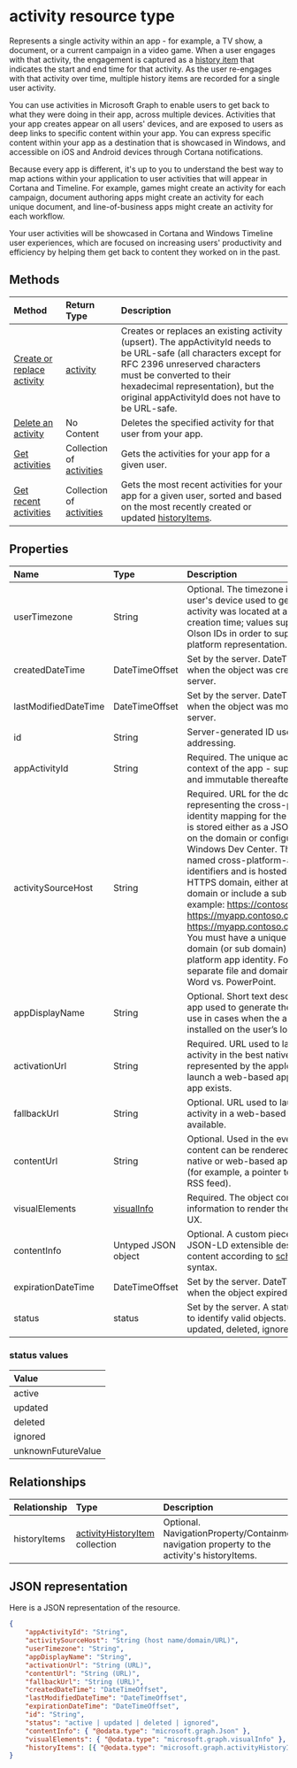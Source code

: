 # activity resource type

Represents a single activity within an app - for example, a TV show, a document, or a current campaign in a video game. When a user engages with that activity, the engagement is captured as a [history item](projectrome_historyitem.md) that indicates the start and end time for that activity. As the user re-engages with that activity over time, multiple history items are recorded for a single user activity.

You can use activities in Microsoft Graph to enable users to get back to what they were doing in their app, across multiple devices. Activities that your app creates appear on all users' devices, and are exposed to users as deep links to specific content within your app. You can express specific content within your app as a destination that is showcased in Windows, and accessible on iOS and Android devices through Cortana notifications.

Because every app is different, it's up to you to understand the best way to map actions within your application to user activities that will appear in Cortana and Timeline. For example, games might create an activity for each campaign, document authoring apps might create an activity for each unique document, and line-of-business apps might create an activity for each workflow.

Your user activities will be showcased in Cortana and Windows Timeline user experiences, which are focused on increasing users' productivity and efficiency by helping them get back to content they worked on in the past.

## Methods

|Method | Return Type | Description|
|:------|:------------|:-----------|
|[Create or replace activity](../api/projectrome_put_activity.md) | [activity](projectrome_activity.md) |Creates or replaces an existing activity (upsert). The appActivityId needs to be URL-safe (all characters except for RFC 2396 unreserved characters must be converted to their hexadecimal representation), but the original appActivityId does not have to be URL-safe. |
|[Delete an activity](../api/projectrome_delete_activity.md) | No Content | Deletes the specified activity for that user from your app.|
|[Get activities](../api/projectrome_get_activities.md) | Collection of [activities](projectrome_activity.md) | Gets the activities for your app for a given user.|
|[Get recent activities](../api/projectrome_get_recent_activities.md) | Collection of [activities](projectrome_activity.md) | Gets the most recent activities for your app for a given user, sorted and based on the most recently created or updated [historyItems](projectrome_historyitem.md).|

## Properties

|Name | Type | Description|
|:----|:-----|:-----------|
|userTimezone | String | Optional. The timezone in which the user's device used to generate the activity was located at activity creation time; values supplied as Olson IDs in order to support cross-platform representation.|
|createdDateTime | DateTimeOffset | Set by the server. DateTime in UTC when the object was created on the server. |
|lastModifiedDateTime | DateTimeOffset | Set by the server. DateTime in UTC when the object was modified on the server. |
|id | String | Server-generated ID used for URL addressing.|
|appActivityId | String | Required. The unique activity ID in the context of the app - supplied by caller and immutable thereafter.|
|activitySourceHost | String | Required. URL for the domain representing the cross-platform identity mapping for the app. Mapping is stored either as a JSON file hosted on the domain or configurable via Windows Dev Center. The JSON file is named cross-platform-app-identifiers and is hosted at root of your HTTPS domain, either at the top level domain or include a sub domain. For example: https://contoso.com or https://myapp.contoso.com but NOT https://myapp.contoso.com/somepath. You must have a unique file and domain (or sub domain) per cross-platform app identity. For example, a separate file and domain is needed for Word vs. PowerPoint.|
|appDisplayName | String | Optional. Short text description of the app used to generate the activity for use in cases when the app is not installed on the user’s local device.|
|activationUrl | String | Required. URL used to launch the activity in the best native experience represented by the appId. Might launch a web-based app if no native app exists.|
|fallbackUrl | String | Optional. URL used to launch the activity in a web-based app, if available.|
|contentUrl | String | Optional. Used in the event the content can be rendered outside of a native or web-based app experience (for example, a pointer to an item in an RSS feed).|
|visualElements| [visualInfo](../resources/projectrome_visualinfo.md) | Required. The object containing information to render the activity in the UX.|
|contentInfo | Untyped JSON object | Optional. A custom piece of data - JSON-LD extensible description of content according to [schema.org](http://schema.org) syntax.|
|expirationDateTime | DateTimeOffset | Set by the server. DateTime in UTC when the object expired on the server.|
|status | status | Set by the server. A status code used to identify valid objects. Values: active, updated, deleted, ignored.|

### status values

| Value
|:-----------------
| active
| updated
| deleted
| ignored
| unknownFutureValue

## Relationships

|Relationship | Type | Description|
|:------------|:-----|:-----------|
|historyItems| [activityHistoryItem](../resources/projectrome_historyitem.md) collection | Optional. NavigationProperty/Containment; navigation property to the activity's historyItems.|

## JSON representation

Here is a JSON representation of the resource.

<!-- {
  "blockType": "resource",
  "optionalProperties": [
    "userTimezone",
    "appDisplayName",
    "fallbackUrl",
    "contentUrl",
    "contentInfo",
    "visualElements",
    "historyItems"
  ],
  "baseType": "microsoft.graph.entity",
  "@odata.type": "microsoft.graph.userActivity",
  "@odata.annotations": [
    {
      "capabilities": {
        "countable": false,
        "selectable": false,
        "skippable": false
      }
    }
  ]
}-->

```json
{
    "appActivityId": "String",
    "activitySourceHost": "String (host name/domain/URL)",
    "userTimezone": "String",
    "appDisplayName": "String",
    "activationUrl": "String (URL)",
    "contentUrl": "String (URL)",
    "fallbackUrl": "String (URL)",
    "createdDateTime": "DateTimeOffset",
    "lastModifiedDateTime": "DateTimeOffset",
    "expirationDateTime": "DateTimeOffset",
    "id": "String",
    "status": "active | updated | deleted | ignored",
    "contentInfo": { "@odata.type": "microsoft.graph.Json" },
    "visualElements": { "@odata.type": "microsoft.graph.visualInfo" },
    "historyItems": [{ "@odata.type": "microsoft.graph.activityHistoryItem" }]
}
```

<!-- uuid: 8fcb5dbc-d5aa-4681-8e31-b001d5168d79
2017-06-07 14:57:30 UTC -->
<!-- {
  "type": "#page.annotation",
  "description": "activity resource",
  "keywords": "",
  "section": "documentation",
  "tocPath": ""
}-->
